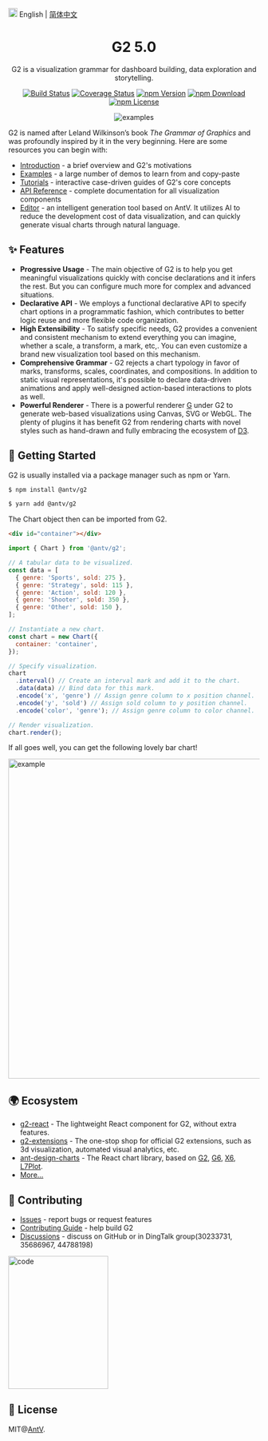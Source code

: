 <img src="https://gw.alipayobjects.com/zos/antfincdn/R8sN%24GNdh6/language.svg" width="18"> English | [简体中文](./README.zh-CN.md)

<h1 align="center">
<b>G2 5.0</b>
</h1>

<div align="center">

G2 is a visualization grammar for dashboard building, data exploration and storytelling.

[![Build Status](https://github.com/antvis/g2/workflows/build/badge.svg?branch=v5)](https://github.com/antvis//actions)
[![Coverage Status](https://img.shields.io/coveralls/github/antvis/g2/v5.svg)](https://coveralls.io/github/antvis/g2?branch=v5)
[![npm Version](https://img.shields.io/npm/v/@antv/g2.svg)](https://www.npmjs.com/package/@antv/g2)
[![npm Download](https://img.shields.io/npm/dm/@antv/g2.svg)](https://www.npmjs.com/package/@antv/g2)
[![npm License](https://img.shields.io/npm/l/@antv/g2.svg)](https://www.npmjs.com/package/@antv/g2)

![examples](https://mdn.alipayobjects.com/huamei_qa8qxu/afts/img/A*_GfqQoRCqQkAAAAAAAAAAAAADmJ7AQ/fmt.webp)

</div>

G2 is named after Leland Wilkinson’s book _The Grammar of Graphics_ and was profoundly inspired by it in the very beginning. Here are some resources you can begin with:

- [Introduction](https://g2.antv.antgroup.com/manual/introduction/what-is-g2) - a brief overview and G2's motivations
- [Examples](https://g2.antv.antgroup.com/examples) - a large number of demos to learn from and copy-paste
- [Tutorials](https://g2.antv.antgroup.com/manual/introduction/getting-started) - interactive case-driven guides of G2's core concepts
- [API Reference](https://g2.antv.antgroup.com/api/overview) - complete documentation for all visualization components
- [Editor](https://editor.antv.antgroup.com/) - an intelligent generation tool based on AntV. It utilizes AI to reduce the development cost of data visualization, and can quickly generate visual charts through natural language.

## ✨ Features

- **Progressive Usage** - The main objective of G2 is to help you get meaningful visualizations quickly with concise declarations and it infers the rest. But you can configure much more for complex and advanced situations.
- **Declarative API** - We employs a functional declarative API to specify chart options in a programmatic fashion, which contributes to better logic reuse and more flexible code organization.
- **High Extensibility** - To satisfy specific needs, G2 provides a convenient and consistent mechanism to extend everything you can imagine, whether a scale, a transform, a mark, etc,. You can even customize a brand new visualization tool based on this mechanism.
- **Comprehensive Grammar** - G2 rejects a chart typology in favor of marks, transforms, scales, coordinates, and compositions. In addition to static visual representations, it's possible to declare data-driven animations and apply well-designed action-based interactions to plots as well.
- **Powerful Renderer** - There is a powerful renderer [G](https://github.com/antvis/G) under G2 to generate web-based visualizations using Canvas, SVG or WebGL. The plenty of plugins it has benefit G2 from rendering charts with novel styles such as hand-drawn and fully embracing the ecosystem of [D3](https://github.com/d3/d3).

## 🔨 Getting Started

G2 is usually installed via a package manager such as npm or Yarn.

```bash
$ npm install @antv/g2
```

```bash
$ yarn add @antv/g2
```

The Chart object then can be imported from G2.

```html
<div id="container"></div>
```

```js
import { Chart } from '@antv/g2';

// A tabular data to be visualized.
const data = [
  { genre: 'Sports', sold: 275 },
  { genre: 'Strategy', sold: 115 },
  { genre: 'Action', sold: 120 },
  { genre: 'Shooter', sold: 350 },
  { genre: 'Other', sold: 150 },
];

// Instantiate a new chart.
const chart = new Chart({
  container: 'container',
});

// Specify visualization.
chart
  .interval() // Create an interval mark and add it to the chart.
  .data(data) // Bind data for this mark.
  .encode('x', 'genre') // Assign genre column to x position channel.
  .encode('y', 'sold') // Assign sold column to y position channel.
  .encode('color', 'genre'); // Assign genre column to color channel.

// Render visualization.
chart.render();
```

If all goes well, you can get the following lovely bar chart!

<img src="https://mdn.alipayobjects.com/huamei_qa8qxu/afts/img/A*XqCnTbkpAkQAAAAAAAAAAAAADmJ7AQ/fmt.webp" width="640" alt="example">

## 🌍 Ecosystem

- [g2-react](https://github.com/pearmini/g2-react) - The lightweight React component for G2, without extra features.
- [g2-extensions](https://github.com/antvis/g2-extensions) - The one-stop shop for official G2 extensions, such as 3d visualization, automated visual analytics, etc.
- [ant-design-charts](https://github.com/ant-design/ant-design-charts) - The React chart library, based on [G2](https://github.com/antvis/G2), [G6](https://github.com/antvis/G6), [X6](https://github.com/antvis/X6), [L7Plot](https://github.com/antvis/L7Plot).
- [More...](https://github.com/antvis/G2/discussions/5772)

## 📮 Contributing

- [Issues](https://github.com/antvis/g2/issues) - report bugs or request features
- [Contributing Guide](https://github.com/antvis/g2/blob/v5/CONTRIBUTING.md) - help build G2
- [Discussions](https://github.com/antvis/G2/discussions) - discuss on GitHub or in DingTalk group(30233731, 35686967, 44788198)

<img src="https://gw.alipayobjects.com/zos/antfincdn/hTzzaqgHgQ/Antv%252520G2%252520%26%252520G2Plot.png" width="200" height="266" alt="code"/>

## 📄 License

MIT@[AntV](https://github.com/antvis).
